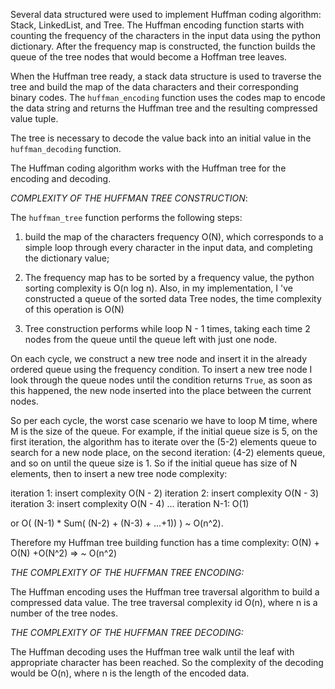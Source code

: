 Several data structured were used to implement Huffman coding algorithm: Stack, LinkedList, and Tree. The Huffman encoding function starts with counting the frequency of the characters in the input data using the python dictionary. After the frequency map is constructed, the function builds the queue of the tree nodes that would become a Hoffman tree leaves.

When the Huffman tree ready, a stack data structure is used to traverse the tree and build the map of the data characters and their corresponding binary codes. The `huffman_encoding` function uses the codes map to encode the data string and returns the Huffman tree and the resulting compressed value tuple.

The tree is necessary to decode the value back into an initial value in the `huffman_decoding` function.

The Huffman coding algorithm works with the Huffman tree for the encoding and decoding.

*COMPLEXITY OF THE HUFFMAN TREE CONSTRUCTION*:

The `huffman_tree` function performs the following steps:

1)  build the map of the characters frequency O(N), which corresponds to a simple loop through every character in the input data, and completing the dictionary value;

2)  The frequency map has to be sorted by a frequency value, the python sorting complexity is O(n log n). Also,  in my implementation, I 've constructed a queue of the sorted data Tree nodes, the time complexity of this operation is O(N)

3) Tree construction performs while loop N - 1 times, taking each time 2 nodes from the queue until the queue left with just one node.

On each cycle, we construct a new tree node and insert it in the already ordered queue using the frequency condition. To insert a new tree node I look through the queue nodes until the condition returns `True`, as soon as this happened, the new node inserted into the place between the current nodes.

So per each cycle, the worst case scenario we have to loop M time, where M is the size of the queue. For example, if the initial queue size is 5, on the first iteration, the algorithm has to iterate over the (5-2) elements queue to search for a new node place, on the second iteration: (4-2) elements queue, and so on until the queue size is 1. So if the initial queue has size of N elements, then to insert a new tree node complexity:

iteration 1: insert complexity O(N - 2)
iteration 2: insert complexity O(N - 3)
iteration 3: insert complexity O(N - 4)
...
iteration N-1: O(1)

or O( (N-1) * Sum( (N-2) + (N-3) + ...+1)) ) ~ O(n^2).

Therefore my Huffman tree building function has a time complexity: O(N) + O(N) +O(N^2) => ~ O(n^2)

*THE COMPLEXITY OF THE HUFFMAN TREE ENCODING:*

The Huffman encoding uses the Huffman tree traversal algorithm to build a compressed data value. The tree traversal complexity id O(n), where n is a number of the tree nodes.

*THE COMPLEXITY OF THE HUFFMAN TREE DECODING:*

The Huffman decoding uses the Huffman tree walk until the leaf with appropriate character has been reached. So the complexity of the decoding would be O(n), where n is the length of the encoded data.


